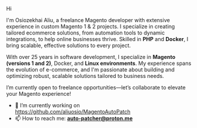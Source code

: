 Hi

I'm Osiozekhai Aliu, a freelance Magento developer with extensive experience in custom Magento 1 & 2 projects. 
I specialize in creating tailored ecommerce solutions, from automation tools to dynamic integrations, 
to help online businesses thrive. Skilled in **PHP** and **Docker**, 
I bring scalable, effective solutions to every project. 

With over 25 years in software development, 
I specialize in **Magento (versions 1 and 2)**, Docker, and **Linux environments**. 
My experience spans the evolution of e-commerce, and I'm passionate about building and optimizing robust, 
scalable solutions tailored to business needs. 

I’m currently open to freelance opportunities—let’s collaborate to elevate your Magento experience!


- 🔭 I’m currently working on https://github.com/aliuosio/MagentoAutoPatch
- 📫 How to reach me: **[auto-patcher@proton.me](mailto:auto-patcher@proton.me)**
